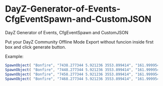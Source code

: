 # DayZ-Generator-of-Events-CfgEventSpawn-and-CustomJSON
DayZ Generator of Events, CfgEventSpawn and CustomJSON

Put your DayZ Community Offline Mode Export without funcion inside first box and click generate button.

Example:

```javascript
SpawnObject( "Bonfire", "7438.277344 5.921236 3553.899414", "161.999954 -1.234041 0.345681" );
SpawnObject( "Bonfire", "7448.277344 5.921236 3553.899414", "161.999954 -1.234041 0.345681" );
SpawnObject( "Bonfire", "7458.277344 5.921236 3553.899414", "161.999954 -1.234041 0.345681" );
SpawnObject( "Bonfire", "7468.277344 5.921236 3553.899414", "161.999954 -1.234041 0.345681" );
```